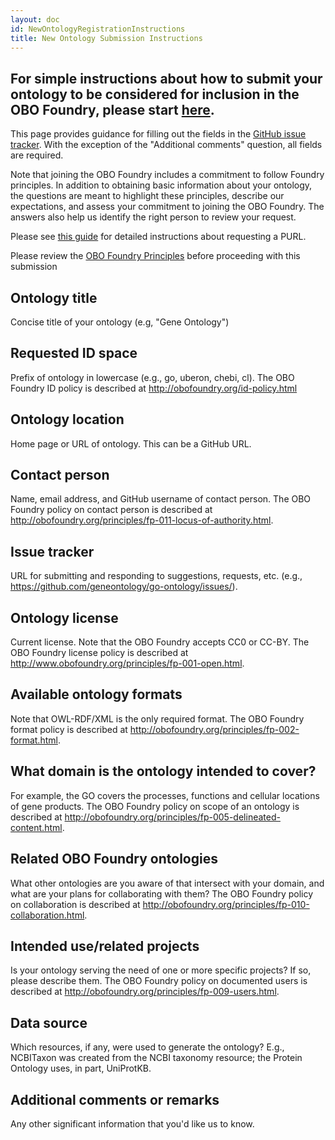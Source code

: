 ```yaml
---
layout: doc
id: NewOntologyRegistrationInstructions
title: New Ontology Submission Instructions
---
```


## For simple instructions about how to submit your ontology to be considered for inclusion in the OBO Foundry, please start [here](/faq/how-do-i-submit-my-ontology.html).

This page provides guidance for filling out the fields in the [GitHub issue tracker](https://github.com/OBOFoundry/OBOFoundry.github.io/issues/new?assignees=&labels=new+ontology&template=new-ontology-request.md&title=). With the exception of the "Additional comments" question, all fields are required.

Note that joining the OBO Foundry includes a commitment to follow Foundry principles. In addition to obtaining basic information about your ontology, the questions are meant to highlight these principles, describe our expectations, and assess your commitment to joining the OBO Foundry. The answers also help us identify the right person to review your request.

Please see [this guide](Policy_for_OBO_namespace_and_associated_PURL_requests.html) for detailed instructions about requesting a PURL.

Please review the [OBO Foundry Principles](http://obofoundry.org/principles/fp-000-summary.html) before proceeding with this submission

## Ontology title
Concise title of your ontology (e.g, "Gene Ontology")

## Requested ID space
Prefix of ontology in lowercase (e.g., go, uberon, chebi, cl). The OBO Foundry ID policy is described at http://obofoundry.org/id-policy.html

## Ontology location
Home page or URL of ontology. This can be a GitHub URL.

## Contact person
Name, email address, and GitHub username of contact person. The OBO Foundry policy on contact person is described at http://obofoundry.org/principles/fp-011-locus-of-authority.html.

## Issue tracker
URL for submitting and responding to suggestions, requests, etc. (e.g., https://github.com/geneontology/go-ontology/issues/).

## Ontology license
Current license. Note that the OBO Foundry accepts CC0 or CC-BY. The OBO Foundry license policy is described at http://www.obofoundry.org/principles/fp-001-open.html.

## Available ontology formats
Note that OWL-RDF/XML is the only required format. The OBO Foundry format policy is described at http://obofoundry.org/principles/fp-002-format.html.

## What domain is the ontology intended to cover?
For example, the GO covers the processes, functions and cellular locations of gene products. The OBO Foundry policy on scope of an ontology is described at http://obofoundry.org/principles/fp-005-delineated-content.html.

## Related OBO Foundry ontologies
What other ontologies are you aware of that intersect with your domain, and what are your plans for collaborating with them? The OBO Foundry policy on collaboration is described at http://obofoundry.org/principles/fp-010-collaboration.html.

## Intended use/related projects
Is your ontology serving the need of one or more specific projects? If so, please describe them. The OBO Foundry policy on documented users is described at http://obofoundry.org/principles/fp-009-users.html.

## Data source
Which resources, if any, were used to generate the ontology? E.g., NCBITaxon was created from the NCBI taxonomy resource; the Protein Ontology uses, in part, UniProtKB.

## Additional comments or remarks
Any other significant information that you'd like us to know.
